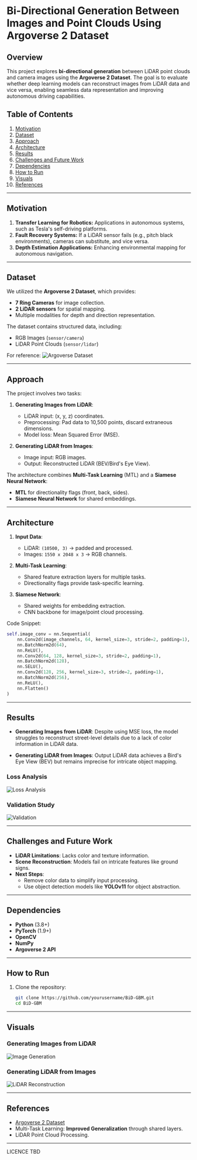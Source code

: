 
# Bi-Directional Generation Between Images and Point Clouds Using Argoverse 2 Dataset

## Overview
This project explores **bi-directional generation** between LiDAR point clouds and camera images using the **Argoverse 2 Dataset**. The goal is to evaluate whether deep learning models can reconstruct images from LiDAR data and vice versa, enabling seamless data representation and improving autonomous driving capabilities.

## Table of Contents
1. [Motivation](#motivation)
2. [Dataset](#dataset)
3. [Approach](#approach)
4. [Architecture](#architecture)
5. [Results](#results)
6. [Challenges and Future Work](#challenges-and-future-work)
7. [Dependencies](#dependencies)
8. [How to Run](#how-to-run)
9. [Visuals](#visuals)
10. [References](#references)

---

## Motivation
1. **Transfer Learning for Robotics:** Applications in autonomous systems, such as Tesla's self-driving platforms.
2. **Fault Recovery Systems:** If a LiDAR sensor fails (e.g., pitch black environments), cameras can substitute, and vice versa.
3. **Depth Estimation Applications:** Enhancing environmental mapping for autonomous navigation.

---

## Dataset
We utilized the **Argoverse 2 Dataset**, which provides:
- **7 Ring Cameras** for image collection.
- **2 LiDAR sensors** for spatial mapping.
- Multiple modalities for depth and direction representation.

The dataset contains structured data, including:
- RGB Images (`sensor/camera`)
- LiDAR Point Clouds (`sensor/lidar`)

For reference:
![Argoverse Dataset](https://github.com/user-attachments/assets/127a0ac6-a5da-45b7-b464-0417c92b40c0)

---

## Approach
The project involves two tasks:
1. **Generating Images from LiDAR**:
   - LiDAR input: (x, y, z) coordinates.
   - Preprocessing: Pad data to 10,500 points, discard extraneous dimensions.
   - Model loss: Mean Squared Error (MSE).

2. **Generating LiDAR from Images**:
   - Image input: RGB images.
   - Output: Reconstructed LiDAR (BEV/Bird's Eye View).

The architecture combines **Multi-Task Learning** (MTL) and a **Siamese Neural Network**:
- **MTL** for directionality flags (front, back, sides).
- **Siamese Neural Network** for shared embeddings.

---

## Architecture
1. **Input Data**:
   - LiDAR: `(10500, 3)` → padded and processed.
   - Images: `1550 x 2048 x 3` → RGB channels.

2. **Multi-Task Learning**:
   - Shared feature extraction layers for multiple tasks.
   - Directionality flags provide task-specific learning.

3. **Siamese Network**:
   - Shared weights for embedding extraction.
   - CNN backbone for image/point cloud processing.

Code Snippet:
```python
self.image_conv = nn.Sequential(
    nn.Conv2d(image_channels, 64, kernel_size=3, stride=2, padding=1),
    nn.BatchNorm2d(64),
    nn.ReLU(),
    nn.Conv2d(64, 128, kernel_size=3, stride=2, padding=1),
    nn.BatchNorm2d(128),
    nn.SELU(),
    nn.Conv2d(128, 256, kernel_size=3, stride=2, padding=1),
    nn.BatchNorm2d(256),
    nn.ReLU(),
    nn.Flatten()
)
```

---

## Results
- **Generating Images from LiDAR**:
   Despite using MSE loss, the model struggles to reconstruct street-level details due to a lack of color information in LiDAR data.

- **Generating LiDAR from Images**:
   Output LiDAR data achieves a Bird's Eye View (BEV) but remains imprecise for intricate object mapping.

### Loss Analysis
![Loss Analysis](https://github.com/user-attachments/assets/b47d77c1-6a00-479f-a018-6c8056110641)

### Validation Study
![Validation](https://github.com/user-attachments/assets/4649395f-66a4-4a7f-bf1b-55b525366104)

---

## Challenges and Future Work
- **LiDAR Limitations**: Lacks color and texture information.
- **Scene Reconstruction**: Models fail on intricate features like ground signs.
- **Next Steps**:
   - Remove color data to simplify input processing.
   - Use object detection models like **YOLOv11** for object abstraction.

---

## Dependencies
- **Python** (3.8+)
- **PyTorch** (1.9+)
- **OpenCV**
- **NumPy**
- **Argoverse 2 API**

---

## How to Run
1. Clone the repository:
   ```bash
   git clone https://github.com/yourusername/BiD-GBM.git
   cd BiD-GBM
   ```
---

## Visuals
### Generating Images from LiDAR
![Image Generation](https://github.com/user-attachments/assets/79126dcc-83f9-4552-8ea0-2f90cfa5fcee)

### Generating LiDAR from Images
![LiDAR Reconstruction](https://github.com/user-attachments/assets/b47d77c1-6a00-479f-a018-6c8056110641)

---

## References
- [Argoverse 2 Dataset](https://www.argoverse.org/)
- Multi-Task Learning: **Improved Generalization** through shared layers.
- LiDAR Point Cloud Processing.

---
LICENCE 
TBD
